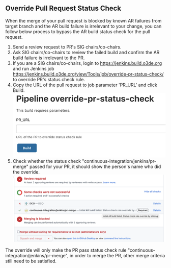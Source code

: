 ## Override Pull Request Status Check

When the merge of your pull request is blocked by known AR failures from target branch and the AR build failure is irrelevant to your change, you can follow below process to bypass the AR build status check for the pull request.

1. Send a review request to PR's SIG chairs/co-chairs.
2. Ask SIG chairs/co-chairs to review the failed build and confirm the AR build failure is irrelevant to the PR.
3. If you are a SIG chairs/co-chairs, login to https://jenkins.build.o3de.org and run Jenkins job https://jenkins.build.o3de.org/view/Tools/job/override-pr-status-check/ to override PR's status check rule.
4. Copy the URL of the pull request to job parameter 'PR_URL' and click Build. 
   ![Job page](./images/override_pr_1.png)
5. Check whether the status check "continuous-integration/jenkins/pr-merge" passed for your PR, it should show the person's name who did the override.
   ![PR page](./images/override_pr_2.png)
   
The override will only make the PR pass status check rule "continuous-integration/jenkins/pr-merge", in order to merge the PR, other merge criteria still need to be satisfied.